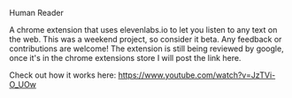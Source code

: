 Human Reader


A chrome extension that uses elevenlabs.io to let you listen to any text on the web. This was a weekend project, so consider it beta. Any feedback or contributions are welcome! The extension is still being reviewed by google, once it's in the chrome extensions store I will post the link here. 

Check out how it works here: https://www.youtube.com/watch?v=JzTVi-O_UOw